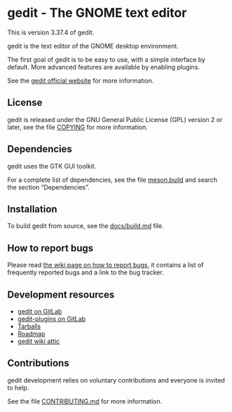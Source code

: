 gedit - The GNOME text editor
=============================

This is version 3.37.4 of gedit.

gedit is the text editor of the GNOME desktop environment.

The first goal of gedit is to be easy to use, with a simple interface by
default. More advanced features are available by enabling plugins.

See the [gedit official website](https://wiki.gnome.org/Apps/Gedit) for
more information.

License
-------

gedit is released under the GNU General Public License (GPL) version 2 or
later, see the file [COPYING](COPYING) for more information.

Dependencies
------------

gedit uses the GTK GUI toolkit.

For a complete list of dependencies, see the file [meson.build](meson.build) and
search the section “Dependencies”.

Installation
------------

To build gedit from source, see the [docs/build.md](docs/build.md) file.

How to report bugs
------------------

Please read
[the wiki page on how to report bugs](https://wiki.gnome.org/Apps/Gedit/ReportingBugs),
it contains a list of frequently reported bugs and a link to the bug
tracker.

Development resources
---------------------

- [gedit on GitLab](https://gitlab.gnome.org/GNOME/gedit)
- [gedit-plugins on GitLab](https://gitlab.gnome.org/GNOME/gedit-plugins)
- [Tarballs](https://download.gnome.org/sources/gedit/)
- [Roadmap](docs/roadmap.md)
- [gedit wiki attic](https://wiki.gnome.org/Apps/Gedit/Attic)

Contributions
-------------

gedit development relies on voluntary contributions and everyone is invited
to help.

See the file [CONTRIBUTING.md](CONTRIBUTING.md) for more information.

